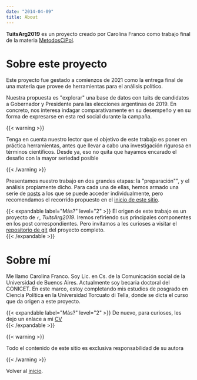 ```yaml
---
date: "2014-04-09"
title: About
---
```


**TuitsArg2019** es un proyecto creado por Carolina Franco como trabajo final de la materia [MetodosCiPol](https://tuqmano.github.io/MetodosCiPol/).

# Sobre este proyecto

Este proyecto fue gestado a comienzos de 2021 como la entrega final de una materia que provee de herramientas para el análisis político. 

Nuestra propuesta es "explorar" una base de datos con tuits de candidatos a Gobernador y Presidente para las elecciones argentinas de 2019. En concreto, nos interesa indagar comparativamente en su desempeño y en su forma de expresarse en esta red social durante la campaña. 

{{< warning >}}

Tenga en cuenta nuestro lector que el objetivo de este trabajo es poner en práctica herramientas, antes que llevar a cabo una investigación rigurosa en términos científicos. Desde ya, eso no quita que hayamos encarado el desafío con la mayor seriedad posible

{{< /warning >}}

Presentamos nuestro trabajo en dos grandes etapas: la "preparación"", y el análisis propiamente dicho. Para cada una de ellas, hemos armado una serie de [posts](/post/) a los que se puede acceder individualmente, pero recomendamos el recorrido propuesto en el [inicio de este sitio](/).

{{< expandable label="Más?" level="2" >}}
El origen de este trabajo es un proyecto de `r`, _TuitsArg2019_. Iremos refiriendo sus principales componentes en los post correspondientes. Pero invitamos a les curioses a visitar el [repositorio de git](https://github.com/CVFH/Tuits_arg_2019) del proyecto completo.  
{{< /expandable >}}




# Sobre mí 

Me llamo Carolina Franco. Soy Lic. en Cs. de la Comunicación social de la Universidad de Buenos Aires. Actualmente soy becaria doctoral del CONICET. En este marco, estoy completando mis estudios de posgrado en Ciencia Política en la Universidad Torcuato di Tella, donde se dicta el curso que da origen a este proyecto.  

{{< expandable label="Más?" level="2" >}}
De nuevo, para curioses, les dejo un enlace a mi [CV]()  
{{< /expandable >}}


{{< warning >}}

Todo el contenido de este sitio es exclusiva responsabilidad de su autora

{{< /warning >}}


Volver al [inicio](/).

